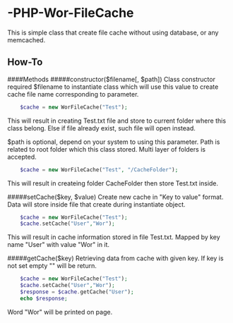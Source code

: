 # -PHP-Wor-FileCache
This is simple class that create file cache without using database, or any memcached.

## How-To
####Methods
#####constructor($filename[, $path])
Class constructor required $filename to instantiate class which will use this value to create cache file name corresponding to parameter.
```php
	$cache = new WorFileCache("Test");
```
This will result in creating Test.txt file and store to current folder where this class belong. Else if file already exist, such file will open instead.

$path is optional, depend on your system to using this parameter. Path is related to root folder which this class stored. Multi layer of folders is accepted.
```php
	$cache = new WorFileCache("Test", "/CacheFolder");
```
This will result in createing folder CacheFolder then store Test.txt inside.

#####setCache($key, $value)
Create new cache in "Key to value" format. Data will store inside file that create during instantiate object.
```php
	$cache = new WorFileCache("Test");
	$cache.setCache("User","Wor");
```
This will result in cache information stored in file Test.txt. Mapped by key name "User" with value "Wor" in it.

#####getCache($key)
Retrieving data from cache with given key. If key is not set empty "" will be return.
```php
	$cache = new WorFileCache("Test");
	$cache.setCache("User","Wor");
	$response = $cache.getCache("User");
	echo $response;
```
Word "Wor" will be printed on page.